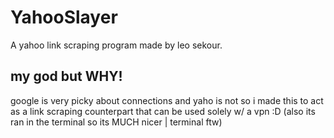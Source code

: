 # YahooSlayer
A yahoo link scraping program made by leo sekour.

## my god but WHY!
google is very picky about connections and yaho is not so i made this to act as a link scraping counterpart that can be used solely w/ a vpn :D
(also its ran in the terminal so its MUCH nicer | terminal ftw)
